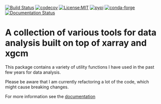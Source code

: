 [![Build Status](https://img.shields.io/github/workflow/status/jbusecke/xarrayutils/CI?logo=github)](https://github.com/jbusecke/xarrayutils/actions)
[![codecov](https://codecov.io/gh/jbusecke/xarrayutils/branch/master/graph/badge.svg)](https://codecov.io/gh/jbusecke/xarrayutils)
[![License:MIT](https://img.shields.io/badge/License-MIT-lightgray.svg?style=flt-square)](https://opensource.org/licenses/MIT)
[![pypi](https://img.shields.io/pypi/v/xarrayutils.svg)](https://pypi.org/project/xarrayutils)
[![conda-forge](https://img.shields.io/conda/dn/conda-forge/xarrayutils?label=conda-forge)](https://anaconda.org/conda-forge/xarrayutils)
[![Documentation Status](https://readthedocs.org/projects/xarrayutils/badge/?version=latest)](https://xarrayutils.readthedocs.io/en/latest/?badge=latest)


# A collection of various tools for data analysis built on top of xarray and xgcm

This package contains a variety of utility functions I have used in the past few years for data analysis.

Please be aware that I am currently refactoring a lot of the code, which might cause breaking changes.

For more information see the [documentation](https://xarrayutils.readthedocs.io/en/latest/)
